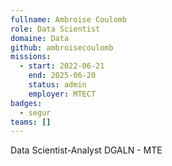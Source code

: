 ```yaml
---
fullname: Ambroise Coulomb
role: Data Scientist
domaine: Data
github: ambroisecoulomb
missions:
  - start: 2022-06-21
    end: 2025-06-20
    status: admin
    employer: MTECT
badges:
  - segur
teams: []
---
```

Data Scientist-Analyst DGALN - MTE